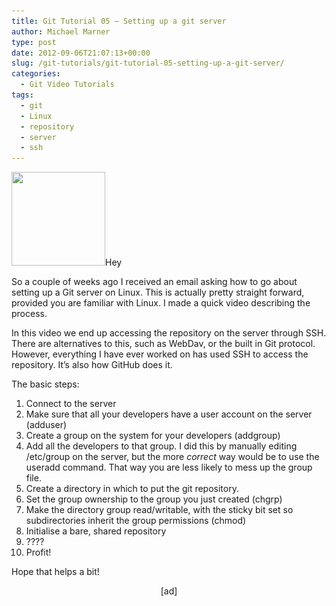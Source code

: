 ```yaml
---
title: Git Tutorial 05 – Setting up a git server
author: Michael Marner
type: post
date: 2012-09-06T21:07:13+00:00
slug: /git-tutorials/git-tutorial-05-setting-up-a-git-server/
categories:
  - Git Video Tutorials
tags:
  - git
  - Linux
  - repository
  - server
  - ssh
---
```


[<img loading="lazy" class="alignleft size-thumbnail wp-image-354" title="git-logo" src="../wp-content/uploads/2011/03/git-logo-150x150.png" alt="" width="150" height="150" srcset="https://www.20papercups.net/wp-content/uploads/2011/03/git-logo-150x150.png 150w, https://www.20papercups.net/wp-content/uploads/2011/03/git-logo.png 256w" sizes="(max-width: 150px) 100vw, 150px" />][1]Hey

So a couple of weeks ago I received an email asking how to go about setting up a Git server on Linux. This is actually pretty straight forward, provided you are familiar with Linux. I made a quick video describing the process.

<!--more-->

In this video we end up accessing the repository on the server through SSH. There are alternatives to this, such as WebDav, or the built in Git protocol. However, everything I have ever worked on has used SSH to access the repository. It&#8217;s also how GitHub does it.

The basic steps:

1. Connect to the server
2. Make sure that all your developers have a user account on the server (adduser)
3. Create a group on the system for your developers (addgroup)
4. Add all the developers to that group. I did this by manually editing /etc/group on the server, but the more _correct_ way would be to use the useradd command. That way you are less likely to mess up the group file.
5. Create a directory in which to put the git repository.
6. Set the group ownership to the group you just created (chgrp)
7. Make the directory group read/writable, with the sticky bit set so subdirectories inherit the group permissions (chmod)
8. Initialise a bare, shared repository
9. ????
10. Profit!

Hope that helps a bit!

<p style="text-align: center;">
  [ad]
</p>

[1]: ../wp-content/uploads/2011/03/git-logo.png
